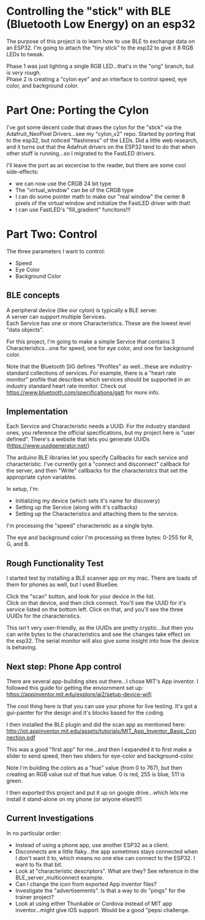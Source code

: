 # Controlling the "stick" with BLE (Bluetooth Low Energy) on an esp32
The purpose of this project is to learn how to use BLE to exchange data on an ESP32.  I'm going to attach the "tiny stick" to the esp32 to give it 8 RGB LEDs to tweak.

Phase 1 was just lighting a single RGB LED...that's in the "orig" branch, but is *very* rough.   
Phase 2 is creating a "cylon eye" and an interface to control speed, eye color, and background color.

# Part One:  Porting the Cylon
I've got some decent code that draws the cylon for the "stick" via the Adafruit_NeoPixel Drivers...see my "cylon_v2" repo.  Started by porting that to the esp32, but noticed "flashiness" of the LEDs.  Did a little web research, and it turns out that the Adafruit drivers on the ESP32 tend to do that when other stuff is running...so I migrated to the FastLED drivers.  

I'll leave the port as an excercise to the reader, but there are some cool side-effects:
* we can now use the CRGB 24 bit type
* The "virtual_window" can be of the CRGB type
* I can do some pointer math to make our "real window" the center 8 pixels of the virtual window and initialize the FastLED driver with that!
* I can use FastLED's "fill_gradient" funcitons!!!

# Part Two:  Control
The three parameters I want to control:
* Speed
* Eye Color
* Background Color

## BLE concepts
A peripheral device (like our cylon) is typically a BLE server.  
A server can support multiple Services.   
Each Service has one or more Characteristics.  These are the lowest level "data objects".

For this project, I'm going to make a simple Service that contains 3 Characteristics...one for speed, one for eye color, and one for background color.

Note that the Bluetooth SIG defines "Profiles" as well...these are industry-standard collections of services.  For example, there is a "heart rate monitor" profile that describes which services should be supported in an industry standard heart rate monitor.  Check out https://www.bluetooth.com/specifications/gatt for more info.

## Implementation
Each Service and Characteristic needs a UUID.  For the industry standard ones, you reference the official specifications, but my project here is "user defined".  There's a website that lets you generate UUIDs (https://www.uuidgenerator.net/)

The arduino BLE libraries let you specify Callbacks for each service and characteristic.  I've currently got a "connect and disconnect" callback for the server, and then "Write" callbacks for the characteristcs that set the appropriate cylon variables.

In setup, I'm:
* Initializing my device (which sets it's name for discovery)
* Setting up the Service (along with it's callbacks)
* Setting up the Characteristics and attaching them to the service.

I'm processing the "speed" characteristic as a single byte.

The eye and background color I'm processing as three bytes:  0-255 for R, G, and B.

## Rough Functionality Test
I started test by installing a BLE scanner app on my mac.  There are loads of them for phones as well, but I used BlueSee.

Click the "scan" button, and look for your device in the list.  
Click on that device, and then click connect.  You'll see the UUID for it's service listed on the bottom left.  Click on that, and you'll see the three UUIDs for the characteristics.  

This isn't very user-friendly, as the UUIDs are pretty cryptic...but then you can write bytes to the characteristics and see the changes take effect on the esp32.  The serial monitor will also give some insight into how the device is behaving.

## Next step:  Phone App control
There are several app-building sites out there...I chose MIT's App inventor.  I followed this guide for getting the enviornment set up:
https://appinventor.mit.edu/explore/ai2/setup-device-wifi

The cool thing here is that you can use your phone for live testing.  It's got a gui-painter for the design and it's blocks based for the coding.

I then installed the BLE plugin and did the scan app as mentioned here:
http://iot.appinventor.mit.edu/assets/tutorials/MIT_App_Inventor_Basic_Connection.pdf

This was a good "first app" for me...and then I expanded it to first make a slider to send speed, then two sliders for eye-color and background-color.

Note I'm building the colors as a "hue" value (from 0 to 767), but then creating an RGB value out of that hue value.
0 is red, 255 is blue, 511 is green.

I then exported this project and put it up on google drive...which lets me install it stand-alone on my phone (or anyone elses!!!)

## Current Investigations
In no particular order:
* Instead of using a phone app, use another ESP32 as a client.
* Disconnects are a little flaky...the app sometimes stays connected when I don't want it to, which means no one else can connect to the ESP32.  I want to fix that bit.
* Look at "characteristic descriptors".  What are they?  See reference in the BLE_server_multiconnect example.
* Can I change the icon from exported App inventor files?
* Investigate the "advertisements".  Is that a way to do "pings" for the trainer project?
* Look at using either Thunkable or Cordova instead of MIT app inventor...might give IOS support.  Would be a good "pepsi challenge.
